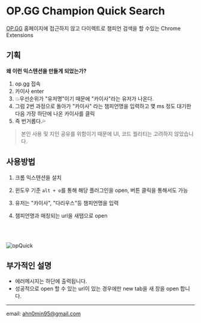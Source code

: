 # OP.GG Champion Quick Search

[OP.GG](https://www.op.gg/) 홈페이지에 접근하지 않고 다이렉트로 챔피언 검색을 할 수있는 Chrome Extensions

## 기획

**왜 이런 익스텐션을 만들게 되었는가?**

1. op.gg 접속
2. 카이사 enter
3. 💥우선순위가 "유저명"이기 때문에 "카이사"라는 유저가 나온다.
4. 그럼 2번 과정으로 돌아가 "카이사" 라는 챔피언명을 입력하고 몇 ms 정도 대기한다음 가장 하단에 나온 카이사를 클릭
5. 즉 번거롭다.💦

> 본인 사용 및 지인 공유를 위함이기 때문에 UI, 코드 퀄리티는 고려하지 않았습니다.

## 사용방법

1. 크롬 익스텐션을 설치
2. 윈도우 기준 `alt + o`를 통해 해당 플러그인을 open, 버튼 클릭을 통해서도 가능

3. 유저는 "카이사", "다리우스"등 챔피언명을 입력
4. 챔피언명과 매칭되는 url을 새탭으로 open

<br> 
<br> 

![opQuick](https://github.com/ahn0min/OP.GG_quick_champions_search/assets/89904226/ae8c2165-69b3-4684-a194-94133200db26)

## 부가적인 설명

- 에러메시지는 하단에 출력됩니다.
- 성공적으로 open 할 수 있는 url이 있는 경우에만 new tab을 새 창을 open 합니다.

---

email: ahn0min95@gmail.com
